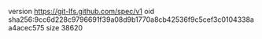 version https://git-lfs.github.com/spec/v1
oid sha256:9cc6d228c9796691f39a08d9b1770a8cb42536f9c5cef3c0104338aa4acec575
size 38620
